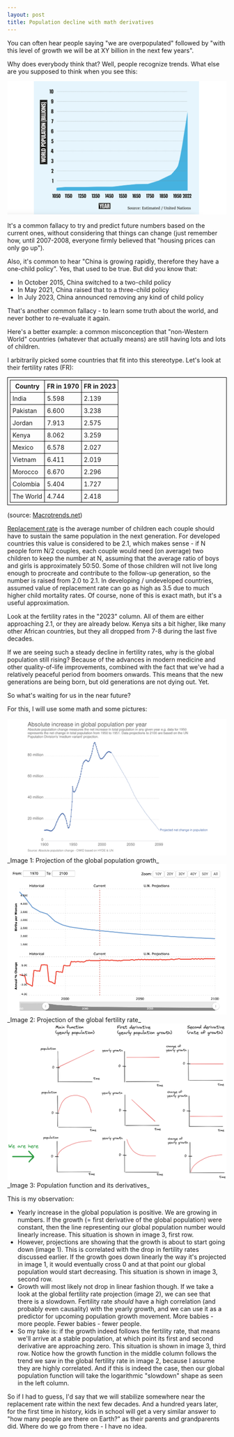 ```yaml
---
layout: post
title: Population decline with math derivatives
---
```

<style>
table, th, td {
  border:1px solid black;
  padding: 5px;  
}
</style>

You can often hear people saying "we are overpopulated" followed by "with this level of growth 
we will be at XY billion in the next few years".

Why does everybody think that? Well, people recognize trends.
What else are you supposed to think when you see this:

<img src="../images/population_growth.png" class="img-responsive">

It's a common fallacy to try and predict future numbers based on the
current ones, without considering that things can change
(just remember how, until 2007-2008, everyone firmly believed that "housing prices can only go up").

Also, it's common to hear "China is growing rapidly, therefore they have a one-child policy".
Yes, that used to be true. But did you know that:
- In October 2015, China switched to a two-child policy
- In May 2021, China raised that to a three-child policy
- In July 2023, China announced removing any kind of child policy

That's another common fallacy - to learn some truth about the world, and never bother to re-evaluate
it again.

Here's a better example: a common misconception that "non-Western World" 
countries (whatever that actually means)
are still having lots and lots of children.

I arbitrarily picked some countries that fit into this stereotype.
Let's look at their fertility rates (FR):


| Country   | FR in 1970 | FR in 2023 |
|-----------|------------|------------| 
| India     | 5.598      | 2.139      | 
| Pakistan  | 6.600      | 3.238      | 
| Jordan    | 7.913      | 2.575      | 
| Kenya     | 8.062      | 3.259      | 
| Mexico    | 6.578      | 2.027      | 
| Vietnam   | 6.411      | 2.019      | 
| Morocco   | 6.670      | 2.296      | 
| Colombia  | 5.404      | 1.727      | 
| The World | 4.744      | 2.418      | 


(source: [Macrotrends.net](https://www.macrotrends.net/countries/WLD/world/fertility-rate))

[Replacement rate](https://en.wikipedia.org/w/index.php?title=Total_fertility_rate#Replacement_rates) 
is the average number of children each couple should have
to sustain the same population in the next generation. For developed countries this value
is considered to be 2.1, which makes sense - if N people form N/2 couples, 
each couple would need (on average) two children to keep the number at N, assuming that the
average ratio of boys and girls is approximately 50:50. Some of those children will not live
long enough to procreate and contribute to the follow-up generation, 
so the number is raised from 2.0 to 2.1. 
In developing / undeveloped countries, assumed value of replacement rate can go as high as 3.5 
due to much higher child mortality rates. Of course, none of this
is exact math, but it's a useful approximation.

Look at the fertility rates in the "2023" column.
All of them are either approaching 2.1, or they are already below. 
Kenya sits a bit higher, like many other African countries, but they all dropped from 7-8 
during the last five decades.

If we are seeing such a steady decline in fertility rates, why is the global population still rising? 
Because of the advances in modern medicine and other
quality-of-life improvements, combined with the fact that 
we've had a relatively peaceful period from boomers onwards. This means
that the new generations are being born, but old generations are not dying out. Yet.

So what's waiting for us in the near future? 

For this, I will use some math and some pictures:

<img src="../images/absolute_increase_population.png" class="img-responsive">
_Image 1:  Projection of the global population growth_

<br>

<img src="../images/fertility_rate_projection.png" class="img-responsive">
_Image 2: Projection of the global fertility rate_

<br>

<img src="../images/population_derivatives.png" class="img-responsive">
_Image 3: Population function and its derivatives_

<br>

This is my observation:

- Yearly increase in the global population is positive. We are growing in numbers.
If the growth (= first derivative of the global population) were constant,
then the line representing our global population number would linearly increase.
This situation is shown in image 3, first row.
- However, projections are showing that the growth is about to start going down (image 1). This is 
 correlated with the drop in fertility rates discussed earlier. If the growth goes down linearly
the way it's projected in image 1, it would eventually cross 0 and
at that point our global population would start decreasing. This situation is shown in image 3,
second row.
- Growth will most likely not drop in linear fashion though. If we take a look at the global
fertility rate projection (image 2), we can see that there is a slowdown. Fertility rate
*should* have a high correlation (and probably even causality) with the yearly growth, and we
can use it as a predictor for upcoming population growth movement. More babies - more people.
Fewer babies - fewer people.
- So my take is: if the growth indeed follows the fertility rate, that means we'll arrive at a 
stable population, at which point its first and second derivative are approaching zero.
  This situation is shown in image 3, third row. Notice how the growth function in the middle column
follows the trend we saw in the global fertility rate in image 2, because I assume
they are highly correlated. And if this is indeed the case, then our global population function
will take the logarithmic "slowdown" shape as seen in the left column.


So if I had to guess, I'd say that we will stabilize somewhere near the replacement rate 
within the next few decades. And a hundred years later, for the first
time in history, kids in school will get a very similar answer to "how many people are there on Earth?" 
as their parents and grandparents did. Where do we go from there - I have no idea.